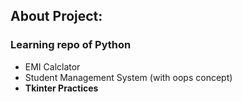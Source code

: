 ## About Project:

### Learning repo of Python
<ul>
<li> EMI Calclator </li>
<li> Student Management System (with oops concept) </li>
<li><b> Tkinter Practices</li>


